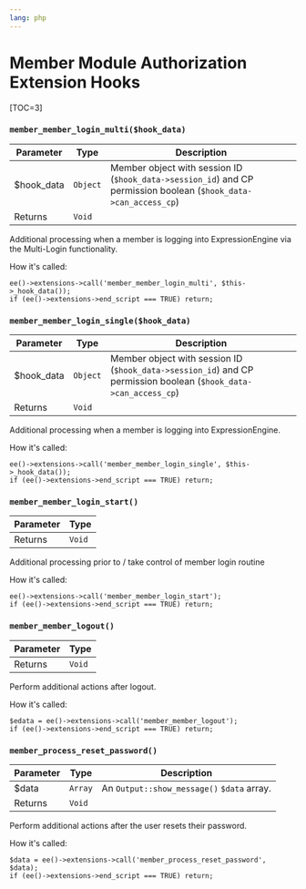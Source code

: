 ```yaml
---
lang: php
---
```


<!--
    This source file is part of the open source project
    ExpressionEngine User Guide (https://github.com/ExpressionEngine/ExpressionEngine-User-Guide)

    @link      https://expressionengine.com/
    @copyright Copyright (c) 2003-2020, Packet Tide, LLC (https://packettide.com)
    @license   https://expressionengine.com/license Licensed under Apache License, Version 2.0
-->

# Member Module Authorization Extension Hooks

[TOC=3]

### `member_member_login_multi($hook_data)`

| Parameter   | Type     | Description                                                                                                      |
| ----------- | -------- | ---------------------------------------------------------------------------------------------------------------- |
| \$hook_data | `Object` | Member object with session ID (`$hook_data->session_id`) and CP permission boolean (`$hook_data->can_access_cp`) |
| Returns     | `Void`   |                                                                                                                  |

Additional processing when a member is logging into ExpressionEngine via the Multi-Login functionality.

How it's called:

    ee()->extensions->call('member_member_login_multi', $this->_hook_data());
    if (ee()->extensions->end_script === TRUE) return;

### `member_member_login_single($hook_data)`

| Parameter   | Type     | Description                                                                                                      |
| ----------- | -------- | ---------------------------------------------------------------------------------------------------------------- |
| \$hook_data | `Object` | Member object with session ID (`$hook_data->session_id`) and CP permission boolean (`$hook_data->can_access_cp`) |
| Returns     | `Void`   |                                                                                                                  |

Additional processing when a member is logging into ExpressionEngine.

How it's called:

    ee()->extensions->call('member_member_login_single', $this->_hook_data());
    if (ee()->extensions->end_script === TRUE) return;

### `member_member_login_start()`

| Parameter | Type   |
| --------- | ------ |
| Returns   | `Void` |

Additional processing prior to / take control of member login routine

How it's called:

    ee()->extensions->call('member_member_login_start');
    if (ee()->extensions->end_script === TRUE) return;

### `member_member_logout()`

| Parameter | Type   |
| --------- | ------ |
| Returns   | `Void` |

Perform additional actions after logout.

How it's called:

    $edata = ee()->extensions->call('member_member_logout');
    if (ee()->extensions->end_script === TRUE) return;

### `member_process_reset_password()`

| Parameter | Type    | Description                                |
| --------- | ------- | ------------------------------------------ |
| \$data    | `Array` | An `Output::show_message()` `$data` array. |
| Returns   | `Void`  |                                            |

Perform additional actions after the user resets their password.

How it's called:

    $data = ee()->extensions->call('member_process_reset_password', $data);
    if (ee()->extensions->end_script === TRUE) return;
